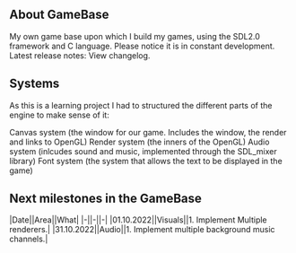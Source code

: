 ## About GameBase
My own game base upon which I build my games, using the SDL2.0 framework and C language.
Please notice it is in constant development. Latest release notes: View changelog.

## Systems
As this is a learning project I had to structured the different parts of the engine to make sense of it:

Canvas system (the window for our game. Includes the window, the render and links to OpenGL)
Render system (the inners of the OpenGL)
Audio system (inlcudes sound and music, implemented through the SDL_mixer library)
Font system (the system that allows the text to be displayed in the game)

## Next milestones in the GameBase
|Date||Area||What|
|-||-||-|
|01.10.2022||Visuals||1. Implement Multiple renderers.|
|31.10.2022||Audio||1. Implement multiple background music channels.|
